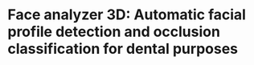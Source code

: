 # Face analyzer 3D: Automatic facial profile detection and occlusion classification for dental purposes
